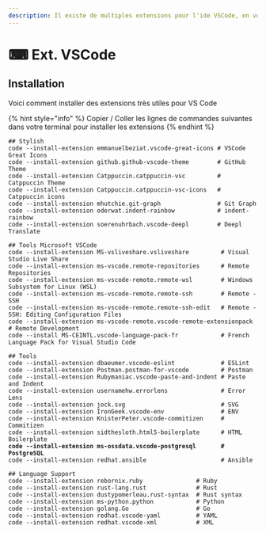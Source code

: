 ```yaml
---
description: Il existe de multiples extensions pour l'ide VSCode, en voici une sélection
---
```


# ⌨ Ext. VSCode

## Installation

Voici comment installer des extensions très utiles pour VS Code

{% hint style="info" %}
Copier / Coller les lignes de commandes suivantes dans votre terminal pour installer les extensions
{% endhint %}

<pre class="language-bash"><code class="lang-bash">## Stylish
code --install-extension emmanuelbeziat.vscode-great-icons # VSCode Great Icons
code --install-extension github.github-vscode-theme        # GitHub Theme
code --install-extension Catppuccin.catppuccin-vsc         # Catppuccin Theme
code --install-extension Catppuccin.catppuccin-vsc-icons   # Catppuccin icons
code --install-extension mhutchie.git-graph                # Git Graph
code --install-extension oderwat.indent-rainbow            # indent-rainbow
code --install-extension soerenuhrbach.vscode-deepl        # Deepl Translate

## Tools Microsoft VSCode
code --install-extension MS-vsliveshare.vsliveshare         # Visual Studio Live Share
code --install-extension ms-vscode.remote-repositories      # Remote Repositories
code --install-extension ms-vscode-remote.remote-wsl        # Windows Subsystem for Linux (WSL)
code --install-extension ms-vscode-remote.remote-ssh        # Remote - SSH
code --install-extension ms-vscode-remote.remote-ssh-edit   # Remote - SSH: Editing Configuration Files
code --install-extension ms-vscode-remote.vscode-remote-extensionpack # Remote Development
code --install MS-CEINTL.vscode-language-pack-fr            # French Language Pack for Visual Studio Code

## Tools
code --install-extension dbaeumer.vscode-eslint             # ESLint
code --install-extension Postman.postman-for-vscode         # Postman
code --install-extension Rubymaniac.vscode-paste-and-indent # Paste and Indent
code --install-extension usernamehw.errorlens               # Error Lens
code --install-extension jock.svg                           # SVG
code --install-extension IronGeek.vscode-env                # ENV
code --install-extension KnisterPeter.vscode-commitizen     # Commitizen
code --install-extension sidthesloth.html5-boilerplate      # HTML Boilerplate
<strong>code --install-extension ms-ossdata.vscode-postgresql       # PostgreSQL
</strong>code --install-extension redhat.ansible                     # Ansible

## Language Support
code --install-extension rebornix.ruby               # Ruby
code --install-extension rust-lang.rust              # Rust
code --install-extension dustypomerleau.rust-syntax  # Rust syntax
code --install-extension ms-python.python            # Python
code --install-extension golang.Go                   # Go
code --install-extension redhat.vscode-yaml          # YAML
code --install-extension redhat.vscode-xml           # XML
</code></pre>
